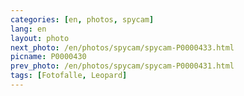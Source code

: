 ```yaml
---
categories: [en, photos, spycam]
lang: en
layout: photo
next_photo: /en/photos/spycam/spycam-P0000433.html
picname: P0000430
prev_photo: /en/photos/spycam/spycam-P0000431.html
tags: [Fotofalle, Leopard]
---
```

